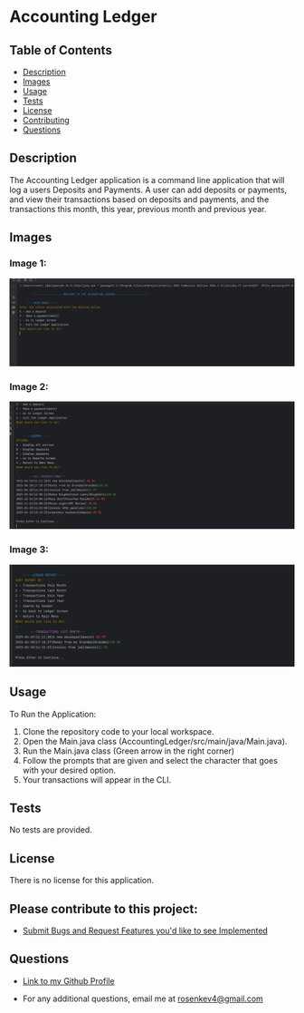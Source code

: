 # Accounting Ledger

## Table of Contents
- [Description](#description)
- [Images](#images)
- [Usage](#usage)
- [Tests](#tests)
- [License](#license)
- [Contributing](#License)
- [Questions](#questions)

## Description
The Accounting Ledger application is a command line application that will log a users Deposits and Payments. A user can add deposits or payments, and
view their transactions based on deposits and payments, and the transactions this month, this year, previous month and previous year.

## Images
### Image 1:
![img_2.png](img_2.png)
### Image 2:
![img.png](img.png)
### Image 3:
![img_1.png](img_1.png)


## Usage
To Run the Application:
1) Clone the repository code to your local workspace.
2) Open the Main.java class (AccountingLedger/src/main/java/Main.java).
3) Run the Main.java class (Green arrow in the right corner)
4) Follow the prompts that are given and select the character that goes with your desired option.
5) Your transactions will appear in the CLI.

## Tests
No tests are provided.

## License
There is no license for this application.

## Please contribute to this project:
- [Submit Bugs and Request Features you'd like to see Implemented](https://github.com/krosengr4/capstone-1/issues)

## Questions
- [Link to my Github Profile](https://github.com/krosengr4)

- For any additional questions, email me at rosenkev4@gmail.com